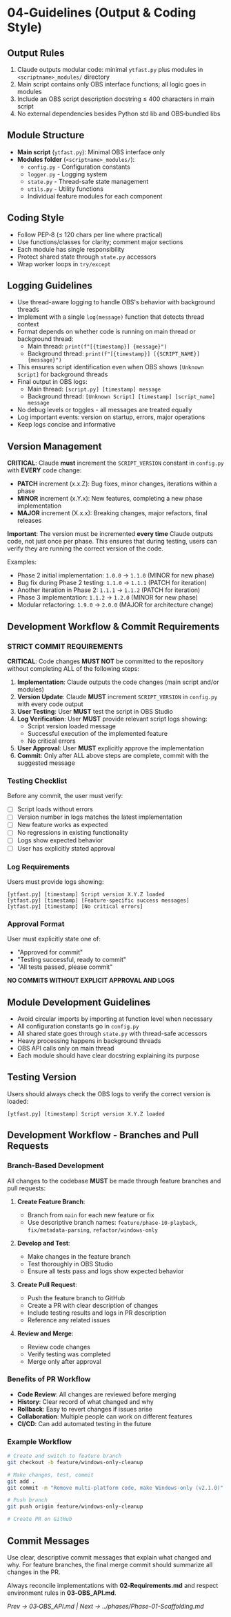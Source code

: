 # 04‑Guidelines (Output & Coding Style)

## Output Rules
1. Claude outputs modular code: minimal `ytfast.py` plus modules in `<scriptname>_modules/` directory
2. Main script contains only OBS interface functions; all logic goes in modules
3. Include an OBS script description docstring ≤ 400 characters in main script
4. No external dependencies besides Python std lib and OBS‑bundled libs

## Module Structure
- **Main script** (`ytfast.py`): Minimal OBS interface only
- **Modules folder** (`<scriptname>_modules/`):
  - `config.py` - Configuration constants
  - `logger.py` - Logging system
  - `state.py` - Thread-safe state management
  - `utils.py` - Utility functions
  - Individual feature modules for each component

## Coding Style
- Follow PEP‑8 (≤ 120 chars per line where practical)
- Use functions/classes for clarity; comment major sections
- Each module has single responsibility
- Protect shared state through `state.py` accessors
- Wrap worker loops in `try/except`

## Logging Guidelines
- Use thread-aware logging to handle OBS's behavior with background threads
- Implement with a single `log(message)` function that detects thread context
- Format depends on whether code is running on main thread or background thread:
  - Main thread: `print(f"[{timestamp}] {message}")`
  - Background thread: `print(f"[{timestamp}] [{SCRIPT_NAME}] {message}")`
- This ensures script identification even when OBS shows `[Unknown Script]` for background threads
- Final output in OBS logs:
  - Main thread: `[script.py] [timestamp] message`
  - Background thread: `[Unknown Script] [timestamp] [script_name] message`
- No debug levels or toggles - all messages are treated equally
- Log important events: version on startup, errors, major operations
- Keep logs concise and informative

## Version Management
**CRITICAL**: Claude **must** increment the `SCRIPT_VERSION` constant in `config.py` with **EVERY** code change:
- **PATCH** increment (x.x.Z): Bug fixes, minor changes, iterations within a phase
- **MINOR** increment (x.Y.x): New features, completing a new phase implementation
- **MAJOR** increment (X.x.x): Breaking changes, major refactors, final releases

**Important**: The version must be incremented **every time** Claude outputs code, not just once per phase. This ensures that during testing, users can verify they are running the correct version of the code.

Examples:
- Phase 2 initial implementation: `1.0.0` → `1.1.0` (MINOR for new phase)
- Bug fix during Phase 2 testing: `1.1.0` → `1.1.1` (PATCH for iteration)
- Another iteration in Phase 2: `1.1.1` → `1.1.2` (PATCH for iteration)
- Phase 3 implementation: `1.1.2` → `1.2.0` (MINOR for new phase)
- Modular refactoring: `1.9.0` → `2.0.0` (MAJOR for architecture change)

## Development Workflow & Commit Requirements

### STRICT COMMIT REQUIREMENTS
**CRITICAL**: Code changes **MUST NOT** be committed to the repository without completing ALL of the following steps:

1. **Implementation**: Claude outputs the code changes (main script and/or modules)
2. **Version Update**: Claude **MUST** increment `SCRIPT_VERSION` in `config.py` with every code output
3. **User Testing**: User **MUST** test the script in OBS Studio
4. **Log Verification**: User **MUST** provide relevant script logs showing:
   - Script version loaded message
   - Successful execution of the implemented feature
   - No critical errors
5. **User Approval**: User **MUST** explicitly approve the implementation
6. **Commit**: Only after ALL above steps are complete, commit with the suggested message

### Testing Checklist
Before any commit, the user must verify:
- [ ] Script loads without errors
- [ ] Version number in logs matches the latest implementation
- [ ] New feature works as expected
- [ ] No regressions in existing functionality
- [ ] Logs show expected behavior
- [ ] User has explicitly stated approval

### Log Requirements
Users must provide logs showing:
```
[ytfast.py] [timestamp] Script version X.Y.Z loaded
[ytfast.py] [timestamp] [Feature-specific success messages]
[ytfast.py] [timestamp] [No critical errors]
```

### Approval Format
User must explicitly state one of:
- "Approved for commit"
- "Testing successful, ready to commit"
- "All tests passed, please commit"

**NO COMMITS WITHOUT EXPLICIT APPROVAL AND LOGS**

## Module Development Guidelines
- Avoid circular imports by importing at function level when necessary
- All configuration constants go in `config.py`
- All shared state goes through `state.py` with thread-safe accessors
- Heavy processing happens in background threads
- OBS API calls only on main thread
- Each module should have clear docstring explaining its purpose

## Testing Version
Users should always check the OBS logs to verify the correct version is loaded:
```
[ytfast.py] [timestamp] Script version X.Y.Z loaded
```

## Development Workflow - Branches and Pull Requests

### Branch-Based Development
All changes to the codebase **MUST** be made through feature branches and pull requests:

1. **Create Feature Branch**: 
   - Branch from `main` for each new feature or fix
   - Use descriptive branch names: `feature/phase-10-playback`, `fix/metadata-parsing`, `refactor/windows-only`

2. **Develop and Test**:
   - Make changes in the feature branch
   - Test thoroughly in OBS Studio
   - Ensure all tests pass and logs show expected behavior

3. **Create Pull Request**:
   - Push the feature branch to GitHub
   - Create a PR with clear description of changes
   - Include testing results and logs in PR description
   - Reference any related issues

4. **Review and Merge**:
   - Review code changes
   - Verify testing was completed
   - Merge only after approval

### Benefits of PR Workflow
- **Code Review**: All changes are reviewed before merging
- **History**: Clear record of what changed and why
- **Rollback**: Easy to revert changes if issues arise
- **Collaboration**: Multiple people can work on different features
- **CI/CD**: Can add automated testing in the future

### Example Workflow
```bash
# Create and switch to feature branch
git checkout -b feature/windows-only-cleanup

# Make changes, test, commit
git add .
git commit -m "Remove multi-platform code, make Windows-only (v2.1.0)"

# Push branch
git push origin feature/windows-only-cleanup

# Create PR on GitHub
```

## Commit Messages
Use clear, descriptive commit messages that explain what changed and why. For feature branches, the final merge commit should summarize all changes in the PR.

Always reconcile implementations with **02‑Requirements.md** and respect environment rules in **03‑OBS_API.md**.

*Prev → 03‑OBS_API.md | Next → ../phases/Phase-01-Scaffolding.md*